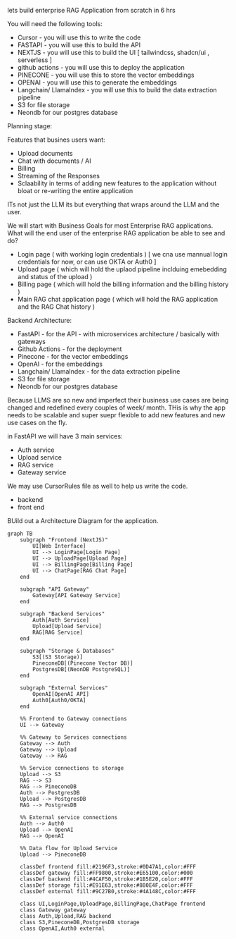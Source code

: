 lets build enterprise RAG Application from scratch in 6 hrs

You will need the following tools:

- Cursor - you will use this to write the code
- FASTAPI - you will use this to build the API
- NEXTJS - you will use this to build the UI [ tailwindcss, shadcn/ui , serverless ]
- github actions - you will use this to deploy the application
- PINECONE - you will use this to store the vector embeddings
- OPENAI - you will use this to generate the embeddings
- Langchain/ LlamaIndex - you will use this to build the data extraction pipeline
- S3 for file storage
- Neondb for our postgres database

Planning stage:

Features that busines users want:

- Upload documents
- Chat with documents / AI
- Billing
- Streaming of the Responses
- Sclaability in terms of adding new features to the application without bloat or re-writing the entire application

ITs not just the LLM its but everything that wraps around the LLM and the user.

We will start with Business Goals for most Enterprise RAG applications.
What will the end user of the enterprise RAG application be able to see and do?

- Login page ( with working login credentials ) [ we cna use mannual login credentials for now, or can use OKTA or Auth0 ]
- Upload page ( which will hold the uplaod pipeline inclduing emebedding and status of the upload )
- Billing page ( which will hold the billing information and the billing history )
- Main RAG chat application page ( which will hold the RAG application and the RAG Chat history )

Backend Architecture:

- FastAPI - for the API - with microservices architecture / basically with gateways
- Github Actions - for the deployment
- Pinecone - for the vector embeddings
- OpenAI - for the embeddings
- Langchain/ LlamaIndex - for the data extraction pipeline
- S3 for file storage
- Neondb for our postgres database

Because LLMS are so new and imperfect their business use cases are being changed and redefined every couples of week/ month.
THis is why the app needs to be scalable and super suepr flexible to add new features and new use cases on the fly.

in FastAPI we will have 3 main services:

- Auth service
- Upload service
- RAG service
- Gateway service

We may use CursorRules file as well to help us write the code.

- backend
- front end

BUild out a Architecture Diagram for the application.

```mermaid
graph TB
    subgraph "Frontend (NextJS)"
        UI[Web Interface]
        UI --> LoginPage[Login Page]
        UI --> UploadPage[Upload Page]
        UI --> BillingPage[Billing Page]
        UI --> ChatPage[RAG Chat Page]
    end

    subgraph "API Gateway"
        Gateway[API Gateway Service]
    end

    subgraph "Backend Services"
        Auth[Auth Service]
        Upload[Upload Service]
        RAG[RAG Service]
    end

    subgraph "Storage & Databases"
        S3[(S3 Storage)]
        PineconeDB[(Pinecone Vector DB)]
        PostgresDB[(NeonDB PostgreSQL)]
    end

    subgraph "External Services"
        OpenAI[OpenAI API]
        Auth0[Auth0/OKTA]
    end

    %% Frontend to Gateway connections
    UI --> Gateway

    %% Gateway to Services connections
    Gateway --> Auth
    Gateway --> Upload
    Gateway --> RAG

    %% Service connections to storage
    Upload --> S3
    RAG --> S3
    RAG --> PineconeDB
    Auth --> PostgresDB
    Upload --> PostgresDB
    RAG --> PostgresDB

    %% External service connections
    Auth --> Auth0
    Upload --> OpenAI
    RAG --> OpenAI

    %% Data flow for Upload Service
    Upload --> PineconeDB

    classDef frontend fill:#2196F3,stroke:#0D47A1,color:#FFF
    classDef gateway fill:#FF9800,stroke:#E65100,color:#000
    classDef backend fill:#4CAF50,stroke:#1B5E20,color:#FFF
    classDef storage fill:#E91E63,stroke:#880E4F,color:#FFF
    classDef external fill:#9C27B0,stroke:#4A148C,color:#FFF

    class UI,LoginPage,UploadPage,BillingPage,ChatPage frontend
    class Gateway gateway
    class Auth,Upload,RAG backend
    class S3,PineconeDB,PostgresDB storage
    class OpenAI,Auth0 external
```
